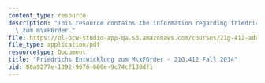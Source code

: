```yaml
---
content_type: resource
description: "This resource contains the information regarding friedrichs entwicklung\
  \ zum m\xF6rder."
file: https://ol-ocw-studio-app-qa.s3.amazonaws.com/courses/21g-412-advanced-german-literature-culture-madness-murder-mysteries-fall-2014/80a9277e13929676600e9c74cf130df1_MIT21G_412F14_Wo3-4_Frie.pdf
file_type: application/pdf
resourcetype: Document
title: "Friedrichs Entwicklung zum M\xF6rder - 21G.412 Fall 2014"
uid: 80a9277e-1392-9676-600e-9c74cf130df1
---
```

